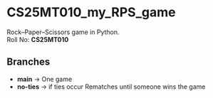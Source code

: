 # CS25MT010_my_RPS_game

Rock–Paper–Scissors game in Python.  
Roll No: **CS25MT010**

## Branches
- **main** → One game 
- **no-ties** → if ties occur Rematches until someone wins  the game  
